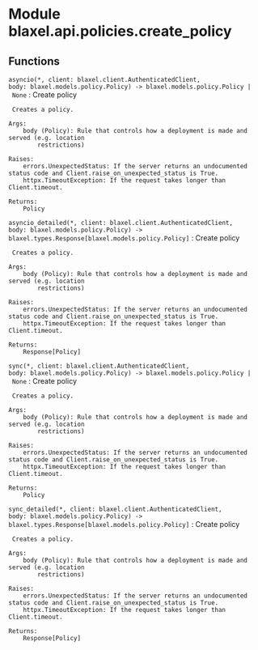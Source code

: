 Module blaxel.api.policies.create_policy
========================================

Functions
---------

`asyncio(*, client: blaxel.client.AuthenticatedClient, body: blaxel.models.policy.Policy) ‑> blaxel.models.policy.Policy | None`
:   Create policy
    
     Creates a policy.
    
    Args:
        body (Policy): Rule that controls how a deployment is made and served (e.g. location
            restrictions)
    
    Raises:
        errors.UnexpectedStatus: If the server returns an undocumented status code and Client.raise_on_unexpected_status is True.
        httpx.TimeoutException: If the request takes longer than Client.timeout.
    
    Returns:
        Policy

`asyncio_detailed(*, client: blaxel.client.AuthenticatedClient, body: blaxel.models.policy.Policy) ‑> blaxel.types.Response[blaxel.models.policy.Policy]`
:   Create policy
    
     Creates a policy.
    
    Args:
        body (Policy): Rule that controls how a deployment is made and served (e.g. location
            restrictions)
    
    Raises:
        errors.UnexpectedStatus: If the server returns an undocumented status code and Client.raise_on_unexpected_status is True.
        httpx.TimeoutException: If the request takes longer than Client.timeout.
    
    Returns:
        Response[Policy]

`sync(*, client: blaxel.client.AuthenticatedClient, body: blaxel.models.policy.Policy) ‑> blaxel.models.policy.Policy | None`
:   Create policy
    
     Creates a policy.
    
    Args:
        body (Policy): Rule that controls how a deployment is made and served (e.g. location
            restrictions)
    
    Raises:
        errors.UnexpectedStatus: If the server returns an undocumented status code and Client.raise_on_unexpected_status is True.
        httpx.TimeoutException: If the request takes longer than Client.timeout.
    
    Returns:
        Policy

`sync_detailed(*, client: blaxel.client.AuthenticatedClient, body: blaxel.models.policy.Policy) ‑> blaxel.types.Response[blaxel.models.policy.Policy]`
:   Create policy
    
     Creates a policy.
    
    Args:
        body (Policy): Rule that controls how a deployment is made and served (e.g. location
            restrictions)
    
    Raises:
        errors.UnexpectedStatus: If the server returns an undocumented status code and Client.raise_on_unexpected_status is True.
        httpx.TimeoutException: If the request takes longer than Client.timeout.
    
    Returns:
        Response[Policy]